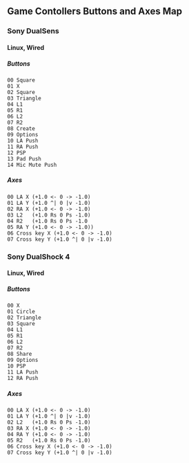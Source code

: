 ## Game Contollers Buttons and Axes Map      
### Sony DualSens  
#### Linux, Wired  
##### Buttons  
    00 Square  
    01 X  
    02 Square  
    03 Triangle  
    04 L1  
    05 R1  
    06 L2  
    07 R2  
    08 Create  
    09 Options  
    10 LA Push
    11 RA Push  
    12 PSP  
    13 Pad Push  
    14 Mic Mute Push  
        
##### Axes  
    00 LA X (+1.0 <- 0 -> -1.0)  
    01 LA Y (+1.0 ^| 0 |v -1.0)  
    02 RA X (+1.0 <- 0 -> -1.0)  
    03 L2   (+1.0 Rs 0 Ps -1.0)  
    04 R2   (+1.0 Rs 0 Ps -1.0  
    05 RA Y (+1.0 <- 0 -> -1.0))  
    06 Cross key X (+1.0 <- 0 -> -1.0)  
    07 Cross key Y (+1.0 ^| 0 |v -1.0)  
    
### Sony DualShock 4  
#### Linux, Wired  
##### Buttons  
    00 X  
    01 Circle  
    02 Triangle  
    03 Square  
    04 L1  
    05 R1  
    06 L2  
    07 R2  
    08 Share  
    09 Options  
    10 PSP
    11 LA Push  
    12 RA Push  
        
##### Axes  
    00 LA X (+1.0 <- 0 -> -1.0)  
    01 LA Y (+1.0 ^| 0 |v -1.0)  
    02 L2   (+1.0 Rs 0 Ps -1.0)  
    03 RA X (+1.0 <- 0 -> -1.0)  
    04 RA Y (+1.0 <- 0 -> -1.0)  
    05 R2   (+1.0 Rs 0 Ps -1.0)  
    06 Cross key X (+1.0 <- 0 -> -1.0)  
    07 Cross key Y (+1.0 ^| 0 |v -1.0)  


